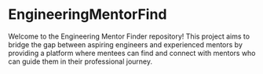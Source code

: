 # EngineeringMentorFind
Welcome to the Engineering Mentor Finder repository! This project aims to bridge the gap between aspiring engineers and experienced mentors by providing a platform where mentees can find and connect with mentors who can guide them in their professional journey.
